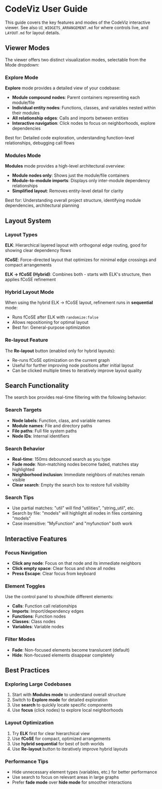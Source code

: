 # CodeViz User Guide

This guide covers the key features and modes of the CodeViz interactive viewer. See also `UI_WIDGETS_ARRANGEMENT.md` for where controls live, and `LAYOUT.md` for layout details.

## Viewer Modes

The viewer offers two distinct visualization modes, selectable from the Mode dropdown:

### Explore Mode

**Explore** mode provides a detailed view of your codebase:

- **Module compound nodes**: Parent containers representing each module/file
- **Individual entity nodes**: Functions, classes, and variables nested within their modules
- **All relationship edges**: Calls and imports between entities
- **Interactive navigation**: Click nodes to focus on neighborhoods, explore dependencies

Best for: Detailed code exploration, understanding function-level relationships, debugging call flows

### Modules Mode

**Modules** mode provides a high-level architectural overview:

- **Module nodes only**: Shows just the module/file containers
- **Module-to-module imports**: Displays only inter-module dependency relationships
- **Simplified layout**: Removes entity-level detail for clarity

Best for: Understanding overall project structure, identifying module dependencies, architectural planning

## Layout System

### Layout Types

**ELK**: Hierarchical layered layout with orthogonal edge routing, good for showing clear dependency flows

**fCoSE**: Force-directed layout that optimizes for minimal edge crossings and compact arrangements  

**ELK → fCoSE (Hybrid)**: Combines both - starts with ELK's structure, then applies fCoSE refinement

### Hybrid Layout Mode

When using the hybrid ELK → fCoSE layout, refinement runs in **sequential** mode:

- Runs fCoSE after ELK with `randomize:false`
- Allows repositioning for optimal layout
- Best for: General-purpose optimization

### Re-layout Feature

The **Re-layout** button (enabled only for hybrid layouts):
- Re-runs fCoSE optimization on the current graph
- Useful for further improving node positions after initial layout
- Can be clicked multiple times to iteratively improve layout quality

## Search Functionality

The search box provides real-time filtering with the following behavior:

### Search Targets
- **Node labels**: Function, class, and variable names
- **Module names**: File and directory paths  
- **File paths**: Full file system paths
- **Node IDs**: Internal identifiers

### Search Behavior
- **Real-time**: 150ms debounced search as you type
- **Fade mode**: Non-matching nodes become faded, matches stay highlighted
- **Neighborhood inclusion**: Immediate neighbors of matches remain visible
- **Clear search**: Empty the search box to restore full visibility

### Search Tips
- Use partial matches: "util" will find "utilities", "string_util", etc.
- Search by file: "models" will highlight all nodes in files containing "models"
- Case insensitive: "MyFunction" and "myfunction" both work

## Interactive Features

### Focus Navigation
- **Click any node**: Focus on that node and its immediate neighbors
- **Click empty space**: Clear focus and show all nodes
- **Press Escape**: Clear focus from keyboard

### Element Toggles
Use the control panel to show/hide different elements:
- **Calls**: Function call relationships
- **Imports**: Import/dependency edges
- **Functions**: Function nodes
- **Classes**: Class nodes  
- **Variables**: Variable nodes

### Filter Modes
- **Fade**: Non-focused elements become translucent (default)
- **Hide**: Non-focused elements disappear completely

## Best Practices

### Exploring Large Codebases
1. Start with **Modules mode** to understand overall structure
2. Switch to **Explore mode** for detailed exploration
3. Use **search** to quickly locate specific components
4. Use **focus** (click nodes) to explore local neighborhoods

### Layout Optimization
1. Try **ELK** first for clear hierarchical view
2. Use **fCoSE** for compact, optimized arrangements
3. Use **hybrid sequential** for best of both worlds
4. Use **Re-layout** button to iteratively improve hybrid layouts

### Performance Tips
- Hide unnecessary element types (variables, etc.) for better performance
- Use search to focus on relevant areas in large graphs
- Prefer **fade mode** over **hide mode** for smoother interactions